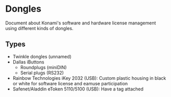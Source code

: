 # Dongles

Document about Konami's software and hardware license management using different kinds of dongles.

## Types

* Twinkle dongles (unnamed)
* Dallas iButtons
  * Roundplugs (miniDIN)
  * Serial plugs (RS232)
* Rainbow Technologies iKey 2032 (USB): Custom plastic housing in black or white for software license and eamuse participation
* Safenet/Aladdin eToken 5110/5100 (USB): Have a tag attached
 